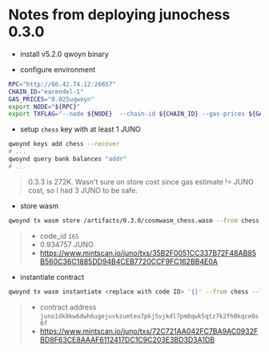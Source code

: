 # Notes from deploying junochess 0.3.0

- install v5.2.0 qwoyn binary

- configure environment

```sh
RPC="http://66.42.74.12:26657"
CHAIN_ID="earendel-1"
GAS_PRICES="0.025uqwoyn"
export NODE="${RPC}"
export TXFLAG="--node ${NODE}  --chain-id ${CHAIN_ID} --gas-prices ${GAS_PRICES} --gas auto --gas-adjustment 1.3"
```

- setup `chess` key with at least 1 JUNO

```sh
qwoynd keys add chess --recover
# ...
qwoynd query bank balances "addr"
# ...
```

> 0.3.3 is 272K.
> Wasn't sure on store cost since gas estimate != JUNO cost, so I had 3 JUNO to be safe.

- store wasm

```sh
qwoynd tx wasm store /artifacts/0.3.0/cosmwasm_chess.wasm --from chess $TXFLAG
```

> - code_id `165`
> - 0.934757 JUNO
> - https://www.mintscan.io/juno/txs/35B2F0051CC337B72F48AB85B560C36C1885DD94B4CEB7720CCF9FC162BB4E0A

- instantiate contract

```sh
qwoynd tx wasm instantiate <replace with code ID> '{}' --from chess --label "junochess 0.3.0" $TXFLAG --admin juno1qzmu3y33vhwhexwwtctp7e3fn20qnfphy3f04w
```

> - contract address `juno1dk8kw6dwh6ugejuvkzumteu7pkj5vjkdl7pm8qwk5qtz7k2fh0kqce0s6f`
> - https://www.mintscan.io/juno/txs/72C721AA042FC7BA9AC0932FBD8F63CE8AAAF6112417DC1C9C203E3BD3D3A1DB
